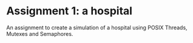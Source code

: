# Assignment 1: a hospital

An assignment to create a simulation of a hospital using POSIX
Threads, Mutexes and Semaphores. 
